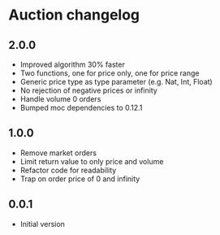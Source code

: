 # Auction changelog

## 2.0.0

* Improved algorithm 30% faster
* Two functions, one for price only, one for price range
* Generic price type as type parameter (e.g. Nat, Int, Float)
* No rejection of negative prices or infinity
* Handle volume 0 orders
* Bumped moc dependencies to 0.12.1

## 1.0.0

* Remove market orders
* Limit return value to only price and volume
* Refactor code for readability 
* Trap on order price of 0 and infinity

## 0.0.1

* Initial version
